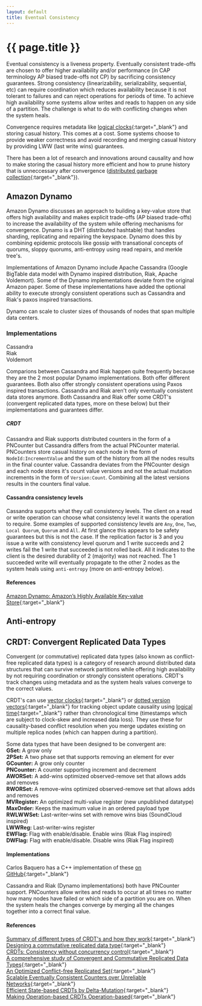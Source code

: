 ```yaml
---
layout: default
title: Eventual Consistency
---
```


# {{ page.title }}

Eventual consistency is a liveness property. Eventually consistent trade-offs are chosen to offer higher availability and/or performance (in CAP terminology AP biased trade-offs not CP) by sacrificing consistency guarantees. Strong consistency (linearizability, serializability, sequential, etc) can require coordination which reduces availability because it is not tolerant to failures and can reject operations for periods of time. To achieve high availability some systems allow writes and reads to happen on any side of a partition. The challenge is what to do with conflicting changes when the system heals.

Convergence requires metadata like [logical clocks](http://research.microsoft.com/en-us/um/people/lamport/pubs/time-clocks.pdf){:target="_blank"} and storing casual history. This comes at a cost. Some systems choose to provide weaker correctness and avoid recording and merging casual history by providing LWW (last write wins) guarantees.

There has been a lot of research and innovations around causality and how to make storing the casual history more efficient and how to prune history that is unneccessary after convergence ([distributed garbage collection](http://citeseerx.ist.psu.edu/viewdoc/download?doi=10.1.1.30.7337&rep=rep1&type=pdf){:target="_blank"}).

## Amazon Dynamo 

Amazon Dynamo discusses an approach to building a key-value store that offers high availability and makes explicit trade-offs (AP biased trade-offs) to increase the availability of the system while offering mechanisms for convergence. Dynamo is a DHT (distributed hashtable) that handles sharding, replicating and repairing the keyspace. Dynamo does this by combining epidemic protocols like gossip with transational concepts of quorums, sloppy quorums, anti-entropy using read repairs, and merkle tree's.

Implementations of Amazon Dynamo include Apache Cassandra (Google BigTable data model with Dynamo inspired distribution, Riak, Apache Voldemort). Some of the Dynamo implementations deviate from the original Amazon paper. Some of these implementations have added the optional ability to execute strongly consistent operations such as Cassandra and Riak's paxos inspired transactions.

Dynamo can scale to cluster sizes of thousands of nodes that span multiple data centers.

### Implementations
Cassandra    
Riak    
Voldemort    

Comparions between Cassandra and Riak happen quite frequently because they are the 2 most popular Dynamo implementations. Both offer different guarantees. Both also offer strongly consistent operations using Paxos inspired transactions. Cassandra and Riak aren't only eventually consistent data stores anymore. Both Cassandra and Riak offer some CRDT's (convergent replicated data types, more on these below) but their implementations and guarantees differ.

##### CRDT    
Cassandra and Riak supports distributed counters in the form of a PNCounter but Cassandra differs from the actual PNCounter material. PNCounters store casual history on each node in the form of `NodeId:IncrementValue` and the sum of the history from all the nodes results in the final counter value. Cassandra deviates from the PNCounter design and each node stores it's count value versions and not the actual mutation increments in the form of `Version:Count`. Combining all the latest versions results in the counters final value.

#### Cassandra consistency levels    
Cassandra supports what they call consistency levels. The client on a read or write operation can choose what consistency level it wants the operation to require. Some examples of supported consistency levels are `Any`, `One`, `Two`, `Local Quorum`, `Quorum` and `All`. At first glance this appears to be safety guarantees but this is not the case. If the replication factor is 3 and you issue a write with consistency level quorum and 1 write succeeds and 2 writes fail the 1 write that succeeded is not rolled back. All it indicates to the client is the desired durability of 2 (majority) was not reached. The 1 succeeded write will eventually propagate to the other 2 nodes as the system heals using `anti-entropy` (more on anti-entropy below).

#### References
[Amazon Dynamo: Amazon’s Highly Available Key-value Store](http://www.allthingsdistributed.com/files/amazon-dynamo-sosp2007.pdf){:target="_blank"}

## Anti-entropy

## CRDT: Convergent Replicated Data Types

Convergent (or commutative) replicated data types (also known as conflict-free replicated data types) is a category of research around distributed data structures that can survive network partitions while offering high availability by not requiring coordination or strongly consistent operations. CRDT's track changes using metadata and as the system heals values converge to the correct values.

CRDT's can use [vector clocks](http://en.wikipedia.org/wiki/Vector_clock){:target="_blank"} or [dotted version vectors](http://arxiv.org/pdf/1011.5808v1.pdf){:target="_blank"} for tracking object update causality using [logical time](http://research.microsoft.com/en-us/um/people/lamport/pubs/time-clocks.pdf){:target="_blank"} rather than chronological time (timestamps which are subject to clock-skew and increased data loss). They use these for causality-based conflict resolution when you merge updates existing on multiple replica nodes (which can happen during a partition).

Some data types that have been designed to be convergent are:    
**GSet:** A grow only    
**2PSet:** A two phase set that supports removing an element for ever    
**GCounter:** A grow only counter    
**PNCounter:** A counter supporting increment and decrement    
**AWORSet:** A add-wins optimized observed-remove set that allows adds and removes    
**RWORSet:** A remove-wins optimized observed-remove set that allows adds and removes    
**MVRegister:** An optimized multi-value register (new unpublished datatype)    
**MaxOrder:** Keeps the maximum value in an ordered payload type    
**RWLWWSet:** Last-writer-wins set with remove wins bias (SoundCloud inspired)    
**LWWReg:** Last-writer-wins register    
**EWFlag:** Flag with enable/disable. Enable wins (Riak Flag inspired)    
**DWFlag:** Flag with enable/disable. Disable wins (Riak Flag inspired)   

#### Implementations
Carlos Baquero has a C++ implementation of these [on GitHub](https://github.com/CBaquero/delta-enabled-crdts){:target="_blank"}

Cassandra and Riak (Dynamo implementations) both have PNCounter support. PNCounters allow writes and reads to occur at all times no matter how many nodes have failed or which side of a partition you are on. When the system heals the changes converge by merging all the changes together into a correct final value.

#### References
[Summary of different types of CRDT's and how they work](https://github.com/pfraze/crdt_notes){:target="_blank"}    
[Designing a commutative replicated data type](http://arxiv.org/pdf/0710.1784v1.pdf){:target="_blank"}    
[CRDTs: Consistency without concurrency control](http://arxiv.org/pdf/0907.0929v1.pdf){:target="_blank"}    
[A comprehensive study of Convergent and Commutative Replicated Data Types](https://hal.inria.fr/inria-00555588/document){:target="_blank"}    
[An Optimized Conflict-free Replicated Set](http://arxiv.org/pdf/1210.3368v1.pdf){:target="_blank"}    
[Scalable Eventually Consistent Counters over Unreliable Networks](http://arxiv.org/pdf/1307.3207v1.pdf){:target="_blank"}    
[Efficient State-based CRDTs by Delta-Mutation](http://arxiv.org/pdf/1410.2803.pdf){:target="_blank"}    
[Making Operation-based CRDTs Operation-based](http://haslab.uminho.pt/ashoker/files/opbaseddais14.pdf){:target="_blank"}